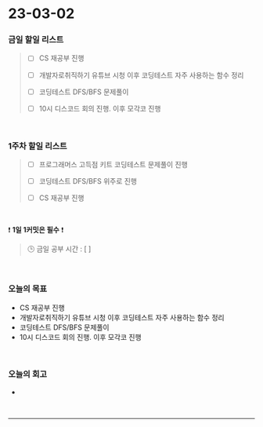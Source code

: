 # 23-03-02
### 금일 할일 리스트
> - [ ]  CS 재공부 진행
>
> - [ ]  개발자로취직하기 유튜브 시청 이후 코딩테스트 자주 사용하는 함수 정리
>
> - [ ]  코딩테스트 DFS/BFS 문제풀이
>
> - [ ]  10시 디스코드 회의 진행. 이후 모각코 진행


<br/>

### 1주차 할일 리스트  
> - [ ]  프로그래머스 고득점 키트 코딩테스트 문제풀이 진행
>
> - [ ]  코딩테스트 DFS/BFS 위주로 진행
>
> - [ ]  CS 재공부 진행

<br/>

❗ **1일 1커밋은 필수** ❗
> 🕒 금일 공부 시간 : [  ]
  
<br/>

### 오늘의 목표
- CS 재공부 진행
- 개발자로취직하기 유튜브 시청 이후 코딩테스트 자주 사용하는 함수 정리
- 코딩테스트 DFS/BFS 문제풀이
- 10시 디스코드 회의 진행. 이후 모각코 진행

<br>

### 오늘의 회고
- 

<br/>

------------  